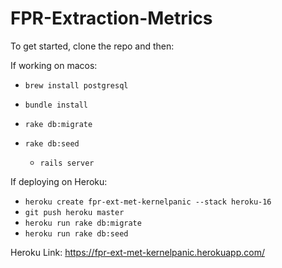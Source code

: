 # FPR-Extraction-Metrics

To get started, clone the repo and then:

If working on macos: 
* `brew install postgresql`
* `bundle install`
* `rake db:migrate`
* `rake db:seed`

   * `rails server`


If deploying on Heroku: 
* `heroku create fpr-ext-met-kernelpanic --stack heroku-16`
* `git push heroku master`
* `heroku run rake db:migrate`
* `heroku run rake db:seed`

Heroku Link: https://fpr-ext-met-kernelpanic.herokuapp.com/
